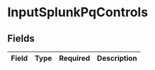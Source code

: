 # InputSplunkPqControls


## Fields

| Field       | Type        | Required    | Description |
| ----------- | ----------- | ----------- | ----------- |